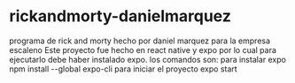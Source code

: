 # rickandmorty-danielmarquez
programa de rick and morty hecho por daniel marquez para la empresa escaleno
Este proyecto fue hecho en react native y expo por lo cual para ejecutarlo debe haber instalado expo.
los comandos son:
para instalar expo
npm install --global expo-cli 
para iniciar el proyecto
expo start 
